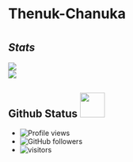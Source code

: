 # Thenuk-Chanuka



# <h2>*Stats* </h2>

<div align="left"><img src="https://github-profile-trophy.vercel.app/?username=Thenuk537&theme=dracula&count_private=true"></div>
<img align="center" src="https://github-readme-stats.vercel.app/api?username=Thenuk537&show_icons=true&hide_border=true&theme=tokyonight">

<h2>Github Status <img 
src="https://camo.githubusercontent.com/2c8b3670d933220ae3c023fa1d568682975cce3f10799d0d3ff5ecac394b4ee8/68747470733a2f2f6d656469612e67697068792e636f6d2f6d656469612f31326f75664342304d795a31476f2f67697068792e676966" width="50px">
</h2>

- ![Profile views](https://github.com/Thenuk537)
- ![GitHub followers](https://github.com/Thenuk537?tab=followers)
- ![visitors](https://github.com/Thenuk537)
